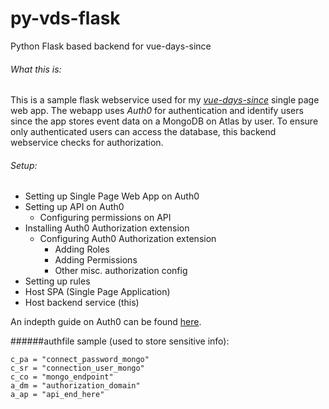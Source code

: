 # py-vds-flask
Python Flask based backend for vue-days-since

###### What this is:
This is a sample flask webservice used for my [*vue-days-since*](https://github.com/1andyn/vue-days-since) single page web app.
The webapp uses *Auth0* for authentication and identify users since the app stores event data on a MongoDB on Atlas by user.
To ensure only authenticated users can access the database, this backend webservice checks for authorization.

###### Setup:
 * Setting up Single Page Web App on Auth0
 * Setting up API on Auth0
    * Configuring permissions on API
 * Installing Auth0 Authorization extension
    * Configuring Auth0 Authorization extension
        * Adding Roles
        * Adding Permissions
        * Other misc. authorization config
 * Setting up rules
 * Host SPA (Single Page Application)
 * Host backend service (this)
 
 An indepth guide on Auth0 can be found [here](https://auth0.com/docs/architecture-scenarios/spa-api).


######authfile sample (used to store sensitive info):
```
c_pa = "connect_password_mongo"
c_sr = "connection_user_mongo"
c_co = "mongo_endpoint"
a_dm = "authorization_domain"
a_ap = "api_end_here"
```
